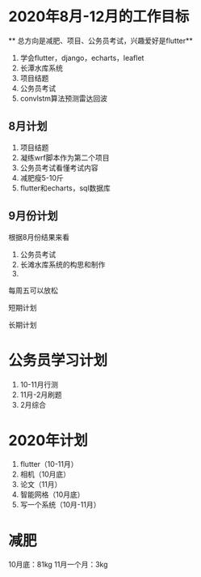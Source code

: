 # 2020年8月-12月的工作目标
** 总方向是减肥、项目、公务员考试，兴趣爱好是flutter**

1. 学会flutter，django，echarts，leaflet
2. 长潭水库系统
3. 项目结题
4. 公务员考试
5. convlstm算法预测雷达回波


## 8月计划
1. 项目结题
2. 凝练wrf脚本作为第二个项目
3. 公务员考试看懂考试内容
4. 减肥瘦5-10斤
5. flutter和echarts，sql数据库

## 9月份计划
根据8月份结果来看

1. 公务员考试
2. 长滩水库系统的构思和制作
3. 

每周五可以放松

短期计划

长期计划
# 公务员学习计划
1. 10-11月行测
2. 11月-2月刷题
3. 2月综合
# 2020年计划
1. flutter（10-11月）
2. 相机（10月底）
3. 论文（11月）
4. 智能网格（10月底）
5. 写一个系统（10月-11月）

# 减肥
10月底：81kg
11月一个月：3kg









